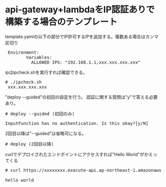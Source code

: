 # api-gateway+lambdaをIP認証ありで構築する場合のテンプレート



template.yamlの以下の部分でIP許可するIPを追加する。複数ある場合はカンマ区切り
<pre>
 Environment:
        Variables:
          ALLOWED_IPS: "192.168.1.1,xxx.xxx.xxx.xxx"
</pre>

ipはipcheck.shを実行すれば確認できる。

<pre>
# ./ipcheck.sh
 xxx.xxx.xxx.xxx
</pre>

"deploy --guided"の初回の設定を行う。 認証に関する質問は"y"で答える必要あり。
<pre>
# deploy --guided (初回のみ)
</pre>
<pre>
InputFunction has no authentication. Is this okay?[y/N]
</pre>

2回目以降は"--guided"は省略可になる。
<pre>
# deploy (2回目以降)
</pre>

curlでデプロイされたエンドポイントにアクセスすれば"Hello World"がかえってくる
<pre>
# curl https://xxxxxxxx.execute-api.ap-northeast-1.amazonaws.com/Prod/inputa

hello world
</pre>